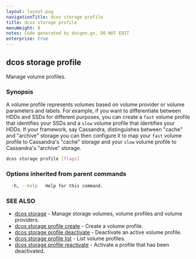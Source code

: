 ```yaml
---
layout: layout.pug
navigationTitle: dcos storage profile
title: dcos storage profile
menuWeight: 0
notes: Code generated by docgen.go, DO NOT EDIT
enterprise: true
---
```

## dcos storage profile

Manage volume profiles.

### Synopsis

A volume profile represents volumes based on volume provider or volume
parameters and labels. For example, if you want to differentiate between HDDs
and SSDs for different purposes, you can create a `fast` volume profile that
identifies your SSDs and a `slow` volume profile that identifies your HDDs. If
your framework, say Cassandra, distinguishes between "cache" and "archive"
storage you can then configure it to map your `fast` volume profile to
Cassandra's "cache" storage and your `slow` volume profile to Cassandra's
"archive" storage.

```bash
dcos storage profile [flags]
```

### Options inherited from parent commands

```bash
  -h, --help   Help for this command.
```

### SEE ALSO

* [dcos storage](../)	 - Manage storage volumes, volume profiles and volume providers.
* [dcos storage profile create](./dcos-storage-profile-create/)	 - Create a volume profile.
* [dcos storage profile deactivate](./dcos-storage-profile-deactivate/)	 - Deactivate an active volume profile.
* [dcos storage profile list](./dcos-storage-profile-list/)	 - List volume profiles.
* [dcos storage profile reactivate](./dcos-storage-profile-reactivate/)	 - Activate a profile that has been deactivated.

